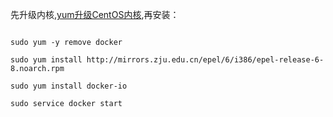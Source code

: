先升级内核,[yum升级CentOS内核](../linux/yum升级CentOS内核.md),再安装：
```shell

sudo yum -y remove docker

sudo yum install http://mirrors.zju.edu.cn/epel/6/i386/epel-release-6-8.noarch.rpm

sudo yum install docker-io

sudo service docker start
```
